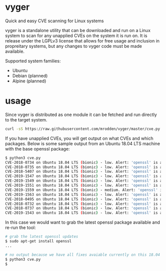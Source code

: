 # vyger

Quick and easy CVE scanning for Linux systems

vyger is a standalone utility that can be downloaded and run on a Linux system to scan for any unapplied CVEs on the system it is run on.
It is release under the LGPLv3 license that allows for free usage and inclusion in propreitary systems, but any changes to vyger code
must be made available.

Supported system families:

  - Ubuntu
  - Debian (planned)
  - Alpine (planned)

# usage

Since vyger is distributed as one module it can be fetched and run directly to the target system.

```sh
curl -sS https://raw.githubusercontent.com/mrodden/vyger/master/cve.py | python3
```

If you have unapplied CVEs, you will get output on what CVEs and which packages. Below is some sample output from an Ubuntu 18.04 LTS machine with the base openssl package:
```sh
$ python3 cve.py
CVE-2018-0734 on Ubuntu 18.04 LTS (bionic) - low. Alert: 'openssl' is at 1.1.0g-2ubuntu4, need 1.1.0g-2ubuntu4.3 or later
CVE-2018-0735 on Ubuntu 18.04 LTS (bionic) - low. Alert: 'openssl' is at 1.1.0g-2ubuntu4, need 1.1.0g-2ubuntu4.3 or later
CVE-2018-5407 on Ubuntu 18.04 LTS (bionic) - low. Alert: 'openssl' is at 1.1.0g-2ubuntu4, need 1.1.0g-2ubuntu4.3 or later
CVE-2019-1547 on Ubuntu 18.04 LTS (bionic) - low. Alert: 'openssl' is at 1.1.0g-2ubuntu4, need 1.1.1-1ubuntu2.1~18.04.6 or later
CVE-2019-1549 on Ubuntu 18.04 LTS (bionic) - low. Alert: 'openssl' is at 1.1.0g-2ubuntu4, need 1.1.1-1ubuntu2.1~18.04.6 or later
CVE-2019-1551 on Ubuntu 18.04 LTS (bionic) - low. Alert: 'openssl' is at 1.1.0g-2ubuntu4, need 1.1.1-1ubuntu2.1~18.04.6 or later
CVE-2019-1559 on Ubuntu 18.04 LTS (bionic) - medium. Alert: 'openssl' is at 1.1.0g-2ubuntu4, need 1.1.0g-2ubuntu4.3 or later
CVE-2019-1563 on Ubuntu 18.04 LTS (bionic) - low. Alert: 'openssl' is at 1.1.0g-2ubuntu4, need 1.1.1-1ubuntu2.1~18.04.6 or later
CVE-2018-0495 on Ubuntu 18.04 LTS (bionic) - low. Alert: 'openssl' is at 1.1.0g-2ubuntu4, need 1.1.0g-2ubuntu4.1 or later
CVE-2018-0732 on Ubuntu 18.04 LTS (bionic) - low. Alert: 'openssl' is at 1.1.0g-2ubuntu4, need 1.1.0g-2ubuntu4.1 or later
CVE-2018-0737 on Ubuntu 18.04 LTS (bionic) - low. Alert: 'openssl' is at 1.1.0g-2ubuntu4, need 1.1.0g-2ubuntu4.1 or later
CVE-2019-1543 on Ubuntu 18.04 LTS (bionic) - low. Alert: 'openssl' is at 1.1.0g-2ubuntu4, need 1.1.1-1ubuntu2.1~18.04.2 or later
```

In this case we would want to grab the latest openssl package available and re-run the tool:
```sh
# grab the latest openssl updates
$ sudo apt-get install openssl
...

# no output because we have all fixes avaiable currently on this 18.04 LTS host
$ python3 cve.py
$
```
